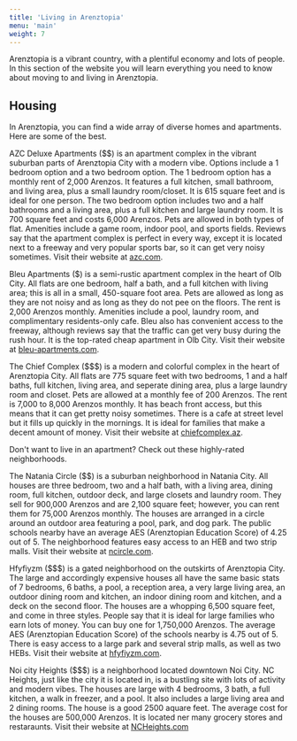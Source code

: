 ```yaml
---
title: 'Living in Arenztopia'
menu: 'main'
weight: 7
---
```


Arenztopia is a vibrant country, with a plentiful economy and lots of people.  In this section of the website you will learn everything you need to know about moving to and living in Arenztopia.

## Housing

In Arenztopia, you can find a wide array of diverse homes and apartments. Here are some of the best.

AZC Deluxe Apartments ($$) is an apartment complex in the vibrant suburban parts of Arenztopia City with a modern vibe. Options include a 1 bedroom option and a two bedroom option. The 1 bedroom option has a monthly rent of 2,000 Arenzos. It features a full kitchen, small bathroom, and living area, plus a small laundry room/closet. It is 615 square feet and is ideal for one person. The two bedroom option includes two and a half bathrooms and a living area, plus a full kitchen and large laundry room. It is 700 square feet and costs 6,000 Arenzos. Pets are allowed in both types of flat. Amenities include a game room, indoor pool, and sports fields. Reviews say that the apartment complex is perfect in every way, except it is located next to a freeway and  very popular sports bar, so it can get very noisy sometimes. Visit their website at [azc.com](https://sites.google.com/view/azc-deluxe-apartments/home).

Bleu Apartments ($) is a semi-rustic apartment complex in the heart of Olb City. All flats are one bedroom, half a bath, and a full kitchen with living area; this is all in a small, 450-square foot area. Pets are allowed as long as they are not noisy and as long as they do not pee on the floors. The rent is 2,000 Arenzos monthly. Amenities include a pool, laundry room, and complimentary residents-only cafe. Bleu also has convenient access to the freeway, although reviews say that the traffic can get very busy during the rush hour. It is the top-rated cheap apartment in Olb City. Visit their website at [bleu-apartments.com](https://sites.google.com/stu.austinisd.org/bleu-apartments/home).

The Chief Complex ($$$) is a modern and colorful complex in the heart of Arenztopia City. All flats are 775 square feet with two bedrooms, 1 and a half baths, full kitchen, living area, and seperate dining area, plus a large laundry room and closet. Pets are allowed at a monthly fee of 200 Arenzos. The rent is 7,000 to 8,000 Arenzos monthly. It has beach front access, but this means that it can get pretty noisy sometimes. There is a cafe at street level but it fills up quickly in the mornings. It is ideal for families that make a decent amount of money. Visit their website at [chiefcomplex.az](chiefcomplex.az).  

Don't want to live in an apartment? Check out these highly-rated neighborhoods.

The Natania Circle ($$) is a suburban neighborhood in Natania City. All houses are three bedroom, two and a half bath, with a living area, dining room, full kitchen, outdoor deck, and large closets and laundry room. They sell for 900,000 Arenzos and are 2,100 square feet; however, you can rent them for 75,000 Arenzos monthly. The houses are arranged in a circle around an outdoor area featuring a pool, park, and dog park. The public schools nearby have an average AES (Arenztopian Education Score) of 4.25 out of 5. The neighborhood features easy access to an HEB and two strip malls. Visit their website at [ncircle.com](ncircle.com).

Hfyfiyzm ($$$) is a gated neighborhood on the outskirts of Arenztopia City. The large and accordingly expensive houses all have the same basic stats of 7 bedrooms, 6 baths, a pool, a reception area, a very large living area, an outdoor dining room and kitchen, an indoor dining room and kitchen, and a deck on the second floor. The houses are a whopping 6,500 square feet, and come in three styles. People say that it is ideal for large families who earn lots of money. You can buy one for 1,750,000 Arenzos. The average AES (Arenztopian Education Score) of the schools nearby is 4.75 out of 5. There is easy access to a large park and several strip malls, as well as two HEBs. Visit their website at [hfyfiyzm.com](hfyfiyzm.com).

Noi city Heights ($$$) is a neighborhood located downtown Noi City. NC Heights, just like the city it is located in, is a bustling site with lots of activity and modern vibes. The houses are large with 4 bedrooms, 3 bath, a full kitchen, a walk in freezer, and a pool. It also includes a large living area and 2 dining rooms. The house is a good 2500 aquare feet. The average cost for the houses are 500,000 Arenzos. It is located ner many grocery stores and restaraunts. Visit their website at [NCHeights.com](https://sites.google.com/view/noicityheights-arenztopia-home/home)
